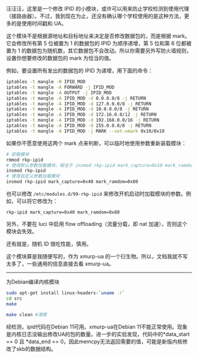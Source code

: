 汪汪汪，这里是一个修改 IPID 的小模块，或许可以用来防止学校检测到使用代理（接路由器）。不过，我到现在为止，还没有确认哪个学校使用的是这种方法，更多的是使用时间戳和 UA。

这个模块不是根据源地址和目标地址来决定是否修改数据包的，而是根据 mark。它会修改所有第 5 位被置为 1 的数据包的 IPID 为顺序递增，第 5 位和第 6 位都被置为 1 的数据包为随机数，其它数据包不会改动。所以你需要另外写防火墙规则，设置你想要修改的数据包的 mark 为恰当的值。

例如，要设置所有发出的数据包的 IPID 为递增，用下面的命令：

```bash
iptables -t mangle -N IPID_MOD
iptables -t mangle -A FORWARD -j IPID_MOD
iptables -t mangle -A OUTPUT -j IPID_MOD
iptables -t mangle -A IPID_MOD -d 0.0.0.0/8 -j RETURN
iptables -t mangle -A IPID_MOD -d 127.0.0.0/8 -j RETURN
iptables -t mangle -A IPID_MOD -d 10.0.0.0/8 -j RETURN
iptables -t mangle -A IPID_MOD -d 172.16.0.0/12 -j RETURN
iptables -t mangle -A IPID_MOD -d 192.168.0.0/16 -j RETURN
iptables -t mangle -A IPID_MOD -d 255.0.0.0/8 -j RETURN
iptables -t mangle -A IPID_MOD -j MARK --set-xmark 0x10/0x10
```

如果你不愿意使用这两个 mark 点来判断，可以临时地使用参数重新装载模块：

```bash
# 卸载模块
rmmod rkp-ipid
# 使用默认参数加载模块，相当于 insmod rkp-ipid mark_capture=0x10 mark_ramdom=0x20
insmod rkp-ipid
# 使用自定义参数加载模块
insmod rkp-ipid mark_capture=0x40 mark_ramdom=0x80
```

也可以修改 `/etc/modules.d/99-rkp-ipid` 来修改开机启动时加载模块的参数。例如，可以将它修改为：

```
rkp-ipid mark_capture=0x40 mark_ramdom=0x80
```

另外，不要在 luci 中启用 flow offloading（流量分载，即 nat 加速），否则这个模块会失效。

还有就是，随机 ID 很吃性能，慎用。

这个模块算是我随便写的，作为 xmurp-ua 的一个衍生物。所以，文档我就不写太多了，一些通用的信息直接去看 xmurp-ua。

------

为Debian编译内核模块

```bash
sudo apt-get install linux-headers-`uname -r`
cd src
make

make clean #清理
```
经检测，ipid代码在Debian 11可用。xmurp-ua在Debian 11不能正常使用。现象是内核日志没输出修改UA的包的数量。进一步的实验发现，代码中的*data_start == 0 且 *data_end == 0，因此memcpy无法返回需要的值，可能是新版内核修改了skb的数据结构。

